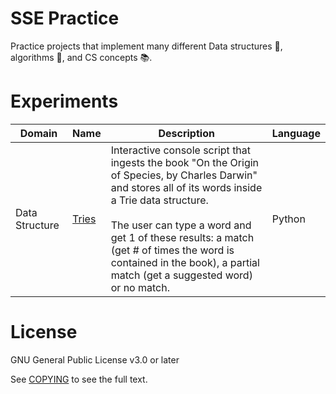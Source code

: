 # SSE Practice

Practice projects that implement many different Data structures 🌳, algorithms 🔮, and CS concepts 📚.

# Experiments

|Domain |Name | Description | Language |
|--|--|--|--|
|Data Structure|[Tries](./tries/README.md)| Interactive console script that ingests the book "On the Origin of Species, by Charles Darwin" and stores all of its words inside a Trie data structure. <br><br>The user can type a word and get 1 of these results: a match (get # of times the word is contained in the book), a partial match (get a suggested word) or no match.| Python |

# License
GNU General Public License v3.0 or later

See [COPYING](../COPYING) to see the full text.
